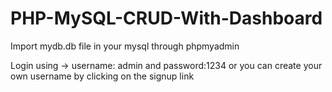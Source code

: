 # PHP-MySQL-CRUD-With-Dashboard
Import mydb.db file in your mysql through phpmyadmin

Login using -> username: admin and password:1234 or you can create your own username by clicking on the signup link
